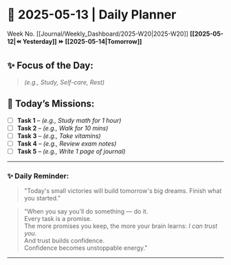 # 🌼 **2025-05-13** | Daily Planner

Week No. [[Journal/Weekly_Dashboard/2025-W20|2025-W20]]
**[[2025-05-12|⏪ Yesterday]] ⏩ [[2025-05-14|Tomorrow]]**

## ✨ Focus of the Day:  
> *(e.g., Study, Self-care, Rest)*

## 🌸 Today’s Missions:
- [ ] **Task 1** – *(e.g., Study math for 1 hour)*
- [ ] **Task 2** – *(e.g., Walk for 10 mins)*
- [ ] **Task 3** – *(e.g., Take vitamins)*
- [ ] **Task 4** – *(e.g., Review exam notes)*
- [ ] **Task 5** – *(e.g., Write 1 page of journal)*

---

### ✨ Daily Reminder:  
>"Today's small victories will build tomorrow's big dreams. Finish what you started."

>"When you say you’ll do something — do it.  
Every task is a promise.  
The more promises you keep, the more your brain learns: _I can trust you._  
And trust builds confidence.  
Confidence becomes unstoppable energy."

---

